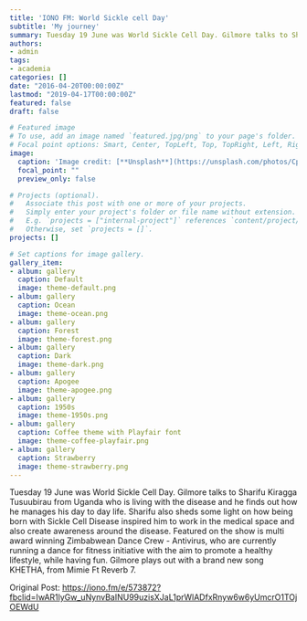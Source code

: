 ```yaml
---
title: 'IONO FM: World Sickle cell Day'
subtitle: 'My journey'
summary: Tuesday 19 June was World Sickle Cell Day. Gilmore talks to Sharifu Kiragga Tusuubirau from Uganda who is living with the disease and he finds out how he manages his day to day life.
authors:
- admin
tags:
- academia
categories: []
date: "2016-04-20T00:00:00Z"
lastmod: "2019-04-17T00:00:00Z"
featured: false
draft: false

# Featured image
# To use, add an image named `featured.jpg/png` to your page's folder.
# Focal point options: Smart, Center, TopLeft, Top, TopRight, Left, Right, BottomLeft, Bottom, BottomRight
image:
  caption: 'Image credit: [**Unsplash**](https://unsplash.com/photos/CpkOjOcXdUY)'
  focal_point: ""
  preview_only: false

# Projects (optional).
#   Associate this post with one or more of your projects.
#   Simply enter your project's folder or file name without extension.
#   E.g. `projects = ["internal-project"]` references `content/project/deep-learning/index.md`.
#   Otherwise, set `projects = []`.
projects: []

# Set captions for image gallery.
gallery_item:
- album: gallery
  caption: Default
  image: theme-default.png
- album: gallery
  caption: Ocean
  image: theme-ocean.png
- album: gallery
  caption: Forest
  image: theme-forest.png
- album: gallery
  caption: Dark
  image: theme-dark.png
- album: gallery
  caption: Apogee
  image: theme-apogee.png
- album: gallery
  caption: 1950s
  image: theme-1950s.png
- album: gallery
  caption: Coffee theme with Playfair font
  image: theme-coffee-playfair.png
- album: gallery
  caption: Strawberry
  image: theme-strawberry.png
---
```


Tuesday 19 June was World Sickle Cell Day. Gilmore talks to Sharifu Kiragga Tusuubirau from Uganda who is living with the disease and he finds out how he manages his day to day life. Sharifu also sheds some light on how being born with Sickle Cell Disease inspired him to work in the medical space and also create awareness around the disease. Featured on the show is multi award winning Zimbabwean Dance Crew - Antivirus, who are currently running a dance for fitness initiative with the aim to promote a healthy lifestyle, while having fun. Gilmore plays out with a brand new song KHETHA, from Mimi​e​ Ft Reverb 7.

Original Post: https://iono.fm/e/573872?fbclid=IwAR1lyGw_uNynvBaINU99uzisXJaL1prWlADfxRnyw6w6yUmcrO1TOjOEWdU